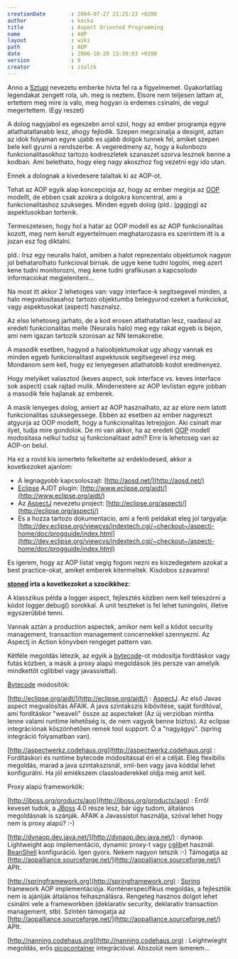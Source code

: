 ```yaml
---
creationDate        : 2004-07-27 21:25:23 +0200 
author              : kocka 
title               : Aspect Oriented Programming 
name                : AOP 
layout              : wiki 
path                : AOP 
date                : 2006-10-20 13:30:03 +0200 
version             : 9 
creator             : zsoltk 
---
```

Anno a [Sztupi](sztupi.html) nevezetu emberke hivta fel ra a figyelmemet. Gyakorlatilag legendakat zengett rola, uh. meg is neztem. Elsore nem teljesen lattam at, ertettem meg mire is valo, meg hogyan is erdemes csinalni, de vegul megertettem. (Egy reszet)

A dolog nagyjabol es egeszebn arrol szol, hogy az ember programja egyre atlathatatlanabb lesz, ahogy fejlodik. Szepen megcsinalja a designt, aztan az idok folyaman egyre ujabb es ujabb dolgok tunnek fel, amiket szepen bele kell gyurni a rendszerbe. A vegeredmeny az, hogy a kulonbozo funkcionalitasokhoz tartozo kodreszletek szanaszet szorva lesznek benne a kodban. Ami belethato, hogy eleg nagy akoszhoz fog vezetni egy ido utan.

Ennek a dolognak a kivedesere talaltak ki az AOP-ot.

Tehat az AOP egyik alap koncepcioja az, hogy az ember megirja az [OOP](oop.html) modellt, de ebben csak azokra a dolgokra koncentral, ami a funkcionalitashoz szukseges. Minden egyeb dolog (pld.: [logging](Logging.html)) az aspektusokban tortenik.

Termeszetesen, hogy hol a hatar az OOP modell es az AOP funkcionalitas kozott, meg nem kerult egyertelmuen meghatarozasra es szerintem itt is a jozan esz fog diktalni.

pld.: Irsz egy neuralis halot, amiben a halot reprezentalo objektumok nagyon jol behatarolhato funkcioval birnak. de ugye kene tudni logolni, meg azert kene tudni monitorozni, meg kene tudni grafikusan a kapcsolodo informaciokat megjeleniteni...

Na most itt akkor 2 lehetoges van: vagy interface-k segitsegevel minden, a halo megvalositasahoz tartozo objektumba belegyurod ezeket a funkciokat, vagy aspektusokat (aspect) hasznalsz.

Az elso lehetoseg jarhato, de a kod erosen atlathatatlan lesz, raadasul az eredeti funkcionalitas melle (Neuralis halo) meg egy rakat egyeb is bejon, ami nem igazan tartozik szorosan az NN temakorebe.

A masodik esetben, hagyod a haloobjektumokat ugy ahogy vannak es minden egyeb funkcionalitast aspektusok segitsegevel irsz meg. Mondanom sem kell, hogy ez lenyegesen atlathatobb kodot eredmenyez.

Hogy melyiket valasztod (keves aspect, sok interface vs. keves interface sok aspect) csak rajtad mulik. Mindenestere az AOP levlistan egyre jobban a masodik fele hajlanak az emberek.

A masik lenyeges dolog, amiert az AOP hasznalhato, az az elore nem latott funkcionalitas szuksegessege. Ebben az esetben az ember nagyreszt atgyurja az OOP modellt, hogy a funkcionalitas letrejojjon. Aki csinalt mar ilyet, tudja mire gondolok. De mi van akkor, ha az eredeti [OOP](oop.html) modell modositasa nelkul tudsz uj funkcionalitast adni? Erre is lehetoseg van az AOP-on belul.<br/>

Ha ez a rovid kis ismerteto felkeltette az erdeklodesed, akkor a kovetkezoket ajanlom:

*   A legnagyobb kapcsoloszajt: [http://aosd.net/](http://aosd.net/)
*   [Eclipse](Eclipse.html) AJDT plugin: [http://www.eclipse.org/ajdt/](http://www.eclipse.org/ajdt/)
*   Az [AspectJ](Missing.html) nevezetu project: [http://eclipse.org/aspectj/](http://eclipse.org/aspectj/)
*   Es a hozza tartozo dokumentacio, ami a fenti peldakat eleg jol targyalja: [http://dev.eclipse.org/viewcvs/indextech.cgi/~checkout~/aspectj-home/doc/progguide/index.html](http://dev.eclipse.org/viewcvs/indextech.cgi/~checkout~/aspectj-home/doc/progguide/index.html)

Es igerem, hogy az AOP listat vegig fogom nezni es kiszedegetem azokat a best practice-okat, amiket emberek kitermeltek. Kisdobos szavamra!


__[stoned](stoned.html) irta a kovetkezoket a szocikkhez:__

A klasszikus példa a logger aspect, fejlesztés közben nem kell teleszórni a kódot logger.debug() sorokkal. A unit teszteket is fel lehet tuningolni, illetve egyszerűbbé tenni.

Vannak aztán a production aspectek, amikor nem kell a kódot security management, transaction management concernekkel szennyezni. Az Aspectj in Action könyvben rengeget pattern van.

Kétféle megoldás létezik, az egyik a [bytecode](bytecode.html)-ot módosítja fordításkor vagy futás közben, a másik a proxy alapú megoldások (és persze van amelyik mindkettőt cglibbel vagy javassisttal).

[Bytecode](bytecode.html) módosítók:

[http://eclipse.org/ajdt/](http://eclipse.org/ajdt/) : [AspectJ](Missing.html). Az első Javas aspect megvalósítás AFAIK. A java szintakszis kibővítése, saját fordítóval, ami fordításkor "weaveli" össze az aspecteket (Az új verzióban mintha lenne valami runtime lehetőség is, de nem vagyok benne biztos). Az eclipse integrációnak köszönhetően remek tool support. Ő a "nagyágyú". (spring integráció folyamatban van).

[http://aspectwerkz.codehaus.org](http://aspectwerkz.codehaus.org) : Fordításkori és runtime bytecode módosítással éri el a célját. Elég flexibilis megoldás, marad a java szintakszisnál, xml-ben vagy java kóddal lehet konfigurálni. Ha jól emlékszem classloaderekkel oldja meg amit kell.

Proxy alapú frameworkök:

[http://jboss.org/products/aop](http://jboss.org/products/aop) : Erről keveset tudok, a [JBoss](jboss.html) 4.0 része lesz, bár úgy tudom, általános megoldásnak is szánják. AFAIK a Javassistot használja, szóval lehet hogy nem is proxy alapú? :-)

[http://dynaop.dev.java.net/](http://dynaop.dev.java.net/) : dynaop. Lightweight aop implementáció, dynamic proxy-t vagy [cglib](Missing.html)et használ. [BeanShell](BeanShell.html) konfiguráció. Igen gyors. Nekem nagyon tetszik :-) Támogatja az [http://aopalliance.sourceforge.net/](http://aopalliance.sourceforge.net/) APIt.

[http://springframework.org](http://springframework.org) : [Spring](spring.html) framework AOP implementációja. Konténerspecifikus megoldás, a fejlesztők nem is ajánlják általános felhasználásra. Rengeteg hasznos dolgot lehet csinálni vele a frameworkben (deklaratív security, deklaratív transaction management, stb). Szintén támogatja az [http://aopalliance.sourceforge.net/](http://aopalliance.sourceforge.net/) APIt.

[http://nanning.codehaus.org](http://nanning.codehaus.org) : Leightwieght megoldás, erős [picocontainer](picocontainer.html) integrációval. Abszolút nem ismerem…
